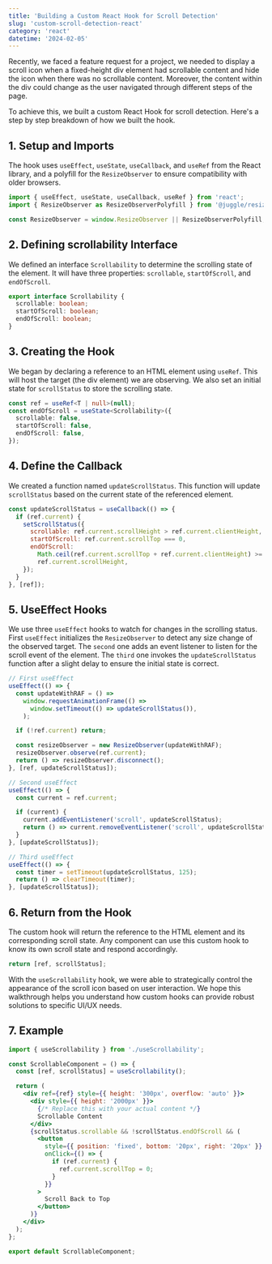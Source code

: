 ```yaml
---
title: 'Building a Custom React Hook for Scroll Detection'
slug: 'custom-scroll-detection-react'
category: 'react'
datetime: '2024-02-05'
---
```


Recently, we faced a feature request for a project, we needed to display a
scroll icon when a fixed-height div element had scrollable content and hide the
icon when there was no scrollable content. Moreover, the content within the div
could change as the user navigated through different steps of the page.

To achieve this, we built a custom React Hook for scroll detection. Here's a
step by step breakdown of how we built the hook.

## 1. Setup and Imports

The hook uses `useEffect`, `useState`, `useCallback`, and `useRef` from the
React library, and a polyfill for the `ResizeObserver` to ensure compatibility
with older browsers.

```jsx
import { useEffect, useState, useCallback, useRef } from 'react';
import { ResizeObserver as ResizeObserverPolyfill } from '@juggle/resize-observer';

const ResizeObserver = window.ResizeObserver || ResizeObserverPolyfill;
```

## 2. Defining scrollability Interface

We defined an interface `Scrollability` to determine the scrolling state of the
element. It will have three properties: `scrollable`, `startOfScroll`, and
`endOfScroll`.

```typescript
export interface Scrollability {
  scrollable: boolean;
  startOfScroll: boolean;
  endOfScroll: boolean;
}
```

## 3. Creating the Hook

We began by declaring a reference to an HTML element using `useRef`. This will
host the target (the div element) we are observing. We also set an initial state
for `scrollStatus` to store the scrolling state.

```typescript
const ref = useRef<T | null>(null);
const endOfScroll = useState<Scrollability>({
  scrollable: false,
  startOfScroll: false,
  endOfScroll: false,
});
```

## 4. Define the Callback

We created a function named `updateScrollStatus`. This function will update
`scrollStatus` based on the current state of the referenced element.

```jsx
const updateScrollStatus = useCallback(() => {
  if (ref.current) {
    setScrollStatus({
      scrollable: ref.current.scrollHeight > ref.current.clientHeight,
      startOfScroll: ref.current.scrollTop === 0,
      endOfScroll:
        Math.ceil(ref.current.scrollTop + ref.current.clientHeight) >=
        ref.current.scrollHeight,
    });
  }
}, [ref]);
```

## 5. UseEffect Hooks

We use three `useEffect` hooks to watch for changes in the scrolling
status. First `useEffect` initializes the `ResizeObserver` to detect any size
change of the observed target. The `second` one adds an event listener to listen
for the scroll event of the element. The `third` one invokes the
`updateScrollStatus` function after a slight delay to ensure the initial state
is correct.

```jsx
// First useEffect
useEffect(() => {
  const updateWithRAF = () =>
    window.requestAnimationFrame(() =>
      window.setTimeout(() => updateScrollStatus()),
    );

  if (!ref.current) return;

  const resizeObserver = new ResizeObserver(updateWithRAF);
  resizeObserver.observe(ref.current);
  return () => resizeObserver.disconnect();
}, [ref, updateScrollStatus]);

// Second useEffect
useEffect(() => {
  const current = ref.current;

  if (current) {
    current.addEventListener('scroll', updateScrollStatus);
    return () => current.removeEventListener('scroll', updateScrollStatus);
  }
}, [updateScrollStatus]);

// Third useEffect
useEffect(() => {
  const timer = setTimeout(updateScrollStatus, 125);
  return () => clearTimeout(timer);
}, [updateScrollStatus]);
```

## 6. Return from the Hook

The custom hook will return the reference to the HTML element and its
corresponding scroll state. Any component can use this custom hook to know its
own scroll state and respond accordingly.

```jsx
return [ref, scrollStatus];
```

With the `useScrollability` hook, we were able to strategically control the
appearance of the scroll icon based on user interaction. We hope this
walkthrough helps you understand how custom hooks can provide robust solutions
to specific UI/UX needs.

## 7. Example

```jsx
import { useScrollability } from './useScrollability';

const ScrollableComponent = () => {
  const [ref, scrollStatus] = useScrollability();

  return (
    <div ref={ref} style={{ height: '300px', overflow: 'auto' }}>
      <div style={{ height: '2000px' }}>
        {/* Replace this with your actual content */}
        Scrollable Content
      </div>
      {scrollStatus.scrollable && !scrollStatus.endOfScroll && (
        <button
          style={{ position: 'fixed', bottom: '20px', right: '20px' }}
          onClick={() => {
            if (ref.current) {
              ref.current.scrollTop = 0;
            }
          }}
        >
          Scroll Back to Top
        </button>
      )}
    </div>
  );
};

export default ScrollableComponent;
```
